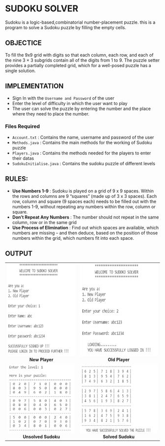 # SUDOKU SOLVER

Sudoku is a logic-based,combinatorial number-placement puzzle. this is a program to solve a Sudoku puzzle by filling the empty cells. 

## OBJECTICE
 
To fill the 9x9 grid with digits so that each column, each row, and each of the nine 3 × 3 subgrids contain all of the digits from 1 to 9. The puzzle setter provides a partially completed grid, which for a well-posed puzzle has a single solution.

## IMPLEMENTATION

- Sign In with the `Username and Password` of the user
- Enter the level of difficulty in which the user want to play
- The user can solve the puzzle by entering the number and the place where they need to place the number.

### Files Required

- `Account.txt` : Contains the name, username and password of the user
- `Methods.java` : Contains the main methods for the working of Sudoku puzzle
- `Players.java` : Contains the methods needed for the players to enter their datas
- `SudokuInitialise.java` : Contains the sudoku puzzle of different levels

## RULES:

- **Use Numbers 1-9** : Sudoku is played on a grid of 9 x 9 spaces. Within the rows and columns are 9 “squares” (made up of 3 x 3 spaces). Each row, column and square (9 spaces each) needs to be filled out with the numbers 1-9, without repeating any numbers within the row, column or square. 
- **Don’t Repeat Any Numbers** : The number should not repeat in the same column, row or in the same grid
- **Use Process of Elimination** : Find out which spaces are available, which numbers are missing – and then deduce, based on the position of those numbers within the grid, which numbers fit into each space.


## OUTPUT

<table>
     <tr>
          <td><img height="300" src="https://github.com/devikamanoj/Sudoku-Solver/blob/main/Output/Newplayer.png" /><br /><center><b>New Player</b></center></td>
          <td><img height="300" src="https://github.com/devikamanoj/Sudoku-Solver/blob/main/Output/OldPlayer.png" /><br /><center><b>Old Player</b></center></td>
     </tr>
     <tr>
          <td><img height="225" src="https://github.com/devikamanoj/Sudoku-Solver/blob/main/Output/incompletePuzzle.png" /><br /><center><b>Unsolved Sudoku</b></center></td>
          <td><img height="225" src="https://github.com/devikamanoj/Sudoku-Solver/blob/main/Output/CompletedSudoku.png" /><br /><center><b>Solved Sudoku</b></center></td>
     </tr>
 </table>
